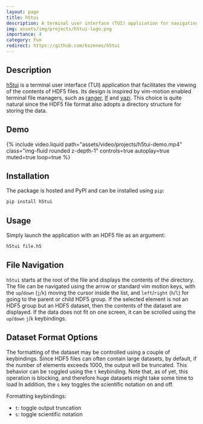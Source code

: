```yaml
---
layout: page
title: h5tui
description: A terminal user interface (TUI) application for navigating and viewing HDF5 files.
img: assets/img/projects/h5tui-logo.png
importance: 4
category: Fun
redirect: https://github.com/kszenes/h5tui
---
```


## Description

[h5tui](https://github.com/kszenes/h5tui) is a terminal user interface (TUI) application that facilitates the viewing of the contents of HDF5 files.
Its design is inspired by vim-motion enabled terminal file managers, such as [ranger](https://github.com/ranger/ranger), [lf](https://github.com/gokcehan/lf) and [yazi](https://github.com/sxyazi/yazi).
This choice is quite natural since the HDF5 file format also adopts a directory structure for storing the data.

## Demo

{% include video.liquid path="assets/video/projects/h5tui-demo.mp4" class="img-fluid rounded z-depth-1" controls=true autoplay=true muted=true loop=true %}

## Installation

The package is hosted and PyPI and can be installed using `pip`:

```sh
pip install h5tui
```

## Usage

Simply launch the application with an HDF5 file as an argument:

```sh
h5tui file.h5
```

## File Navigation

`h5tui` starts at the root of the file and displays the contents of the directory.
The file can be navigated using the arrow or standard vim motion keys, with the `up`/`down` (`j`/`k`) moving the cursor inside the list, and `left`/`right` (`h`/`l`) for going to the parent or child HDF5 group.
If the selected element is not an HDF5 group but an HDF5 dataset, then the contents of the dataset are displayed.
If the data does not fit on one screen, it can be scrolled using the `up`/`down` `j`/`k` keybindings.

## Dataset Format Options

The formatting of the dataset may be controlled using a couple of keybindings.
Since HDF5 files can often contain large datasets, by default, if the number of elements exceeds 1000, the output will be truncated.
This behavior can be `t`oggled using the `t` keybinding.
Note that, as of yet, this operation is blocking, and therefore huge datasets might take some time to load
In addition, the `s` key toggles the scientific notation on and off.

Formatting keybindings:

- `t`: toggle output truncation
- `s`: toggle scientific notation
